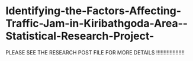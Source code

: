 # Identifying-the-Factors-Affecting-Traffic-Jam-in-Kiribathgoda-Area--Statistical-Research-Project-

PLEASE SEE THE RESEARCH POST FILE FOR MORE DETAILS !!!!!!!!!!!!!!!!!!!
